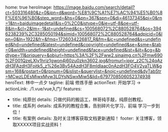 home: true
heroImage: https://image.baidu.com/search/detail?ct=503316480&z=0&ipn=d&word=%E8%9C%A1%E7%AC%94%E5%B0%8F%E6%96%B0&step_word=&hs=0&pn=367&spn=0&di=46137345&pi=0&rn=1&tn=baiduimagedetail&is=0%2C0&istype=0&ie=utf-8&oe=utf-8&in=&cl=2&lm=-1&st=undefined&cs=100568072%2C880528764&os=3946238239%2C3285050194&simid=100568072%2C880528764&adpicid=0&lpn=0&ln=1922&fr=&fmq=1726034226817_R&fm=&ic=undefined&s=undefined&hd=undefined&latest=undefined&copyright=undefined&se=&sme=&tab=0&width=undefined&height=undefined&face=undefined&ist=&jit=&cg=&bdtype=11&oriquery=&objurl=https%3A%2F%2Fww2.sinaimg.cn%2Fmw690%2F001QzeLXly1hriz1gwon4j60zu0zkn3602.jpg&fromurl=ippr_z2C%24qAzdH3FAzdH3Fojtk5_z%26e3Bv54AzdH3F8mldlaac0nAzdH3FO4V2yaTLW&gsm=168&rpstart=0&rpnum=0&islist=&querylist=&nojc=undefined&dyTabStr=MCwzLDEsMiwxMyw3LDYsNSwxMiw5&lid=6797708506052374938
heroText: 林中一点夕
tagline: 前端 修炼手册
actionText: 开始学习 →
actionLink: ./1.vue/vue入门/
features:
- title: 纯原创
  details: 只做代码的搬运工，林哥纯手敲，纯原创教程。
- title: 成系列
  details: 成系列的教程合集，告别碎片化学习，前端 学习一步到位！
- title: 有案例
  details: 及时关注博客获取文档更新通知！
footer: 关注博客，领取XXXXX项目实战资料！
